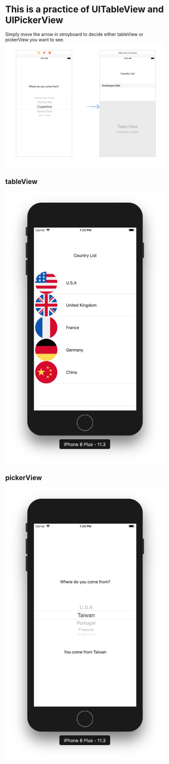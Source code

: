 # This is a practice of UITableView and UIPickerView
Simply move the arrow in stroyboard to decide either tableView or pickerView you want to see.
![Storyboard](/storyboard.png)
## tableView
![Storyboard](/tableView.png)
## pickerView
![Storyboard](/pickerView.png)
